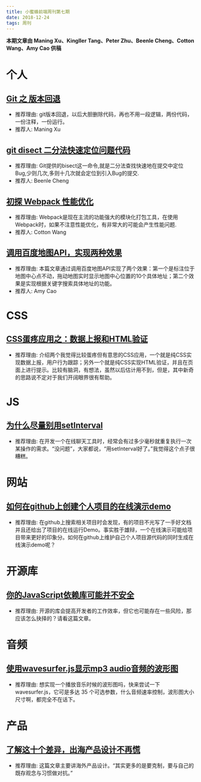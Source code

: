 ```yaml
---
title: 小蜜蜂前端周刊第七期
date: 2018-12-24
tags: 周刊
---
```


**本期文章由 Maning Xu、Kingller Tang、Peter Zhu、Beenle Cheng、Cotton Wang、Amy Cao 供稿**

# 个人

## [Git 之 版本回退](https://www.jianshu.com/p/3020740561a8)

+ 推荐理由: git版本回退，以后大胆删除代码，再也不用一段逻辑，两份代码，一份注释，一份运行。
+ 推荐人: Maning Xu

## [git disect 二分法快速定位问题代码](https://beenle-xiaojie.github.io/2018/12/21/git-bisect/)

+ 推荐理由: Git提供的bisect这一命令,就是二分法查找快速地在提交中定位 Bug,少则几次,多则十几次就会定位到引入Bug的提交.
+ 推荐人: Beenle Cheng

## [初探 Webpack 性能优化](https://aliennnnnn.github.io/2018/12/20/webpack-per/)

+ 推荐理由: Webpack是现在主流的功能强大的模块化打包工具，在使用Webpack时，如果不注意性能优化，有非常大的可能会产生性能问题.
+ 推荐人: Cotton Wang

## [调用百度地图API，实现两种效果](https://www.jianshu.com/p/fddab8a4f2fc)

+ 推荐理由: 本篇文章通过调用百度地图API实现了两个效果：第一个是标注位于地图中心点不动，拖动地图实时显示地图中心位置的10个具体地址；第二个效果是实现根据关键字搜索具体地址的功能。
+ 推荐人: Amy Cao

# CSS

## [CSS蛋疼应用之：数据上报和HTML验证](https://www.zhangxinxu.com/wordpress/2018/12/css-data-report-html-validate/)

+ 推荐理由: 介绍两个我觉得比较蛋疼但有意思的CSS应用，一个就是纯CSS实现数据上报，用户行为跟踪；另外一个就是纯CSS实现HTML验证，并且在页面上进行提示。比较有脑洞，有想法，虽然以后估计用不到，但是，其中新奇的思路说不定对于我们开阔眼界很有帮助。

# JS

## [为什么尽量别用setInterval](https://www.zcfy.cc/article/why-i-consider-setinterval-to-be-harmful-zetafleet)

+ 推荐理由: 在开发一个在线聊天工具时，经常会有过多少毫秒就重复执行一次某操作的需求。“没问题”，大家都说，“用setInterval好了。”我觉得这个点子很糟糕。

# 网站

## [如何在github上创建个人项目的在线演示demo](https://segmentfault.com/a/1190000008425992)

+ 推荐理由: 在github上搜索相关项目时会发现，有的项目不光写了一手好文档并且还给出了项目的在线运行Demo。事实胜于雄辩，一个在线演示可能给项目带来更好的印象分。如何在github上维护自己个人项目源代码的同时生成在线演示demo呢？

# 开源库

## [你的JavaScript依赖库可能并不安全](https://mp.weixin.qq.com/s/6aLLho6dy_rcHoGSXp1wSg)

+ 推荐理由: 开源的库会提高开发者的工作效率，但它也可能存在一些风险，那应该怎么抉择的？请看这篇文章。

# 音频

## [使用wavesurfer.js显示mp3 audio音频的波形图](https://www.zhangxinxu.com/wordpress/2018/12/wavesurfer-js-mp3-audio-wave/)

+ 推荐理由: 想实现一个播放音乐时候的波形图吗，快来尝试一下 wavesurfer.js，它可是多达 35 个可选参数，什么音频速率控制，波形图大小尺寸啊，都完全不在话下。

# 产品

## [了解这十个差异，出海产品设计不再慌](https://mp.weixin.qq.com/s/AAx8Q_Qg_x6cJQFH5fNVcw)

+ 推荐理由: 这篇文章主要讲海外产品设计。“其实更多的是要克制，要与自己的既存观念与习惯做对抗。”